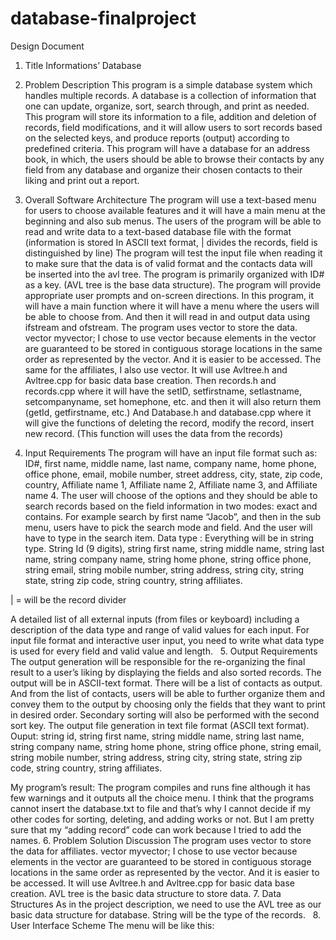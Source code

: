 # database-finalproject

Design Document
1.	Title
Informations’ Database 
 
2.	Problem Description
This program is a simple database system which handles multiple records. A database is a collection of information that 
one can update, organize, sort, search through, and print as needed. This program will store its information to a 
file, addition and deletion of records, field modifications, and it will allow users to sort records based on the selected 
keys, and produce reports (output) according to predefined criteria. This program will have a database for an address book,
in which, the users should be able to browse their contacts by any field from any database and organize their chosen contacts
to their liking and print out a report.

3.	Overall Software Architecture
The program will use a text-based menu for users to choose available features and it will have a main menu at the beginning 
and also sub menus. The users of the program will be able to read and write data to a text-based database file with the format
(information is stored In ASCII text format, | divides the records, field is distinguished by line)
The program will test the input file when reading it to make sure that the data is of valid format and the contacts data 
will be inserted into the avl tree.
The program is primarily organized with ID# as a key. (AVL tree is the base data structure).
The program will provide appropriate user prompts and on-screen directions. 
In this program, it will have a main function where it will have a menu where the users will be able to choose from. 
And then it will read in and output data using ifstream and ofstream. 
The program uses vector to store the data. vector<ItemType> myvector;
I chose to use vector because elements in the vector are guaranteed to be stored in contiguous storage locations in the 
same order as represented by the vector. And it is easier to be accessed. The same for the affiliates, I also use vector.
 It will use Avltree.h and Avltree.cpp for basic data base creation. Then records.h and records.cpp where it will have the 
 setID, setfirstname, setlastname, setcompanyname, set homephone, etc. and then it will also return them (getId, getfirstname,
 etc.) And Database.h and database.cpp where it will give the functions of deleting the record, modify the record, insert 
 new record. (This function will uses the data from the records)

4.	Input Requirements
The program will have an input file format such as:
ID#, first name, middle name, last name, company name, home phone, office phone, email, mobile number, street address, city, state, zip code, country, Affiliate name 1, Affiliate name 2, Affiliate name 3, and Affiliate name 4. 
The user will choose of the options and they should be able to search records based on the field information in two modes: exact and contains. For example search by first name “Jacob”, and then in the sub menu, users have to pick the search mode and field. And the user will have to type in the search item.
Data type :
Everything will be in string type.
String Id (9 digits), string first name, string middle name, string last name, string company name, string home phone, string office phone, string email, string mobile number, string address, string city, string state, string zip code, string country, string affiliates.

| = will be the record divider 

A detailed list of all external inputs (from files or keyboard) including a description of the data type and range of valid values for each input. For input file format and interactive user input, you need to write what data type is used for every field and valid value and length. 
 
5.	Output Requirements
The output generation will be responsible for the re-organizing the final result to a user’s liking by displaying the fields and also sorted records. The output will be in ASCII-text format. There will be a list of contacts as output. And from the list of contacts, users will be able to further organize them and convey them to the output by choosing only the fields that they want to print in desired order. Secondary sorting will also be performed with the second sort key. The output file generation in text file format (ASCII text format).
Ouput: string id, string first name, string middle name, string last name, string company name, string home phone, string office phone, string email, string mobile number, string address, string city, string state, string zip code, string country, string affiliates.

My program’s result:
The program compiles and runs fine although it has few warnings and it outputs all the choice menu. I think that the programs cannot insert the database.txt to file and that’s why I cannot decide if my other codes for sorting, deleting, and adding works or not. But I am pretty sure that my “adding record” code can work because I tried to add the names. 
6.	Problem Solution Discussion
The program uses vector to store the data for affiliates. 
vector<ItemType> myvector;
I chose to use vector because elements in the vector are guaranteed to be stored in contiguous storage locations in the same order as represented by the vector. And it is easier to be accessed.
 	It will use Avltree.h and Avltree.cpp for basic data base creation. AVL tree is the basic data structure to store data.
7.	Data Structures
As in the project description, we need to use the AVL tree as our basic data structure for database. String will be the type of the records. 
 
8.	User Interface Scheme
The menu will be like this:
